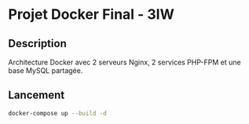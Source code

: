 # Projet Docker Final - 3IW

## Description
Architecture Docker avec 2 serveurs Nginx, 2 services PHP-FPM et une base MySQL partagée.

## Lancement
```bash
docker-compose up --build -d
